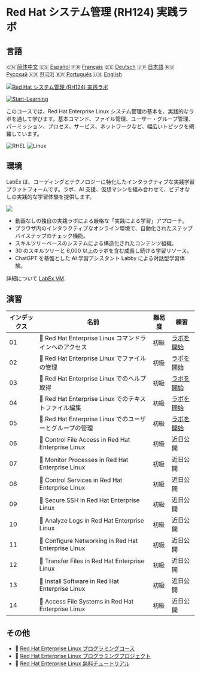 # Red Hat システム管理 (RH124) 実践ラボ

## 言語

🇨🇳 [简体中文](README_zh.md) 🇪🇸 [Español](README_es.md) 🇫🇷 [Français](README_fr.md) 🇩🇪 [Deutsch](README_de.md) 🇯🇵 [日本語](README_ja.md) 🇷🇺 [Русский](README_ru.md) 🇰🇷 [한국어](README_ko.md) 🇧🇷 [Português](README_pt.md) 🇺🇸 [English](README.md) 

[![Red Hat システム管理 (RH124) 実践ラボ](https://cover-creator.labex.io/red-hat-system-administration-rh124-labs.png?lang=ja)](https://labex.io/ja/courses/red-hat-system-administration-rh124-labs)

[![Start-Learning](https://img.shields.io/badge/Start-Learning-whitesmoke?style=for-the-badge)](https://labex.io/ja/courses/red-hat-system-administration-rh124-labs)

このコースでは、Red Hat Enterprise Linux システム管理の基本を、実践的なラボを通して学びます。基本コマンド、ファイル管理、ユーザー・グループ管理、パーミッション、プロセス、サービス、ネットワークなど、幅広いトピックを網羅しています。

![RHEL](https://img.shields.io/badge/RHEL-whitesmoke?style=for-the-badge&logo=rhel)
![Linux](https://img.shields.io/badge/Linux-whitesmoke?style=for-the-badge&logo=linux)


## 環境

LabEx は、コーディングとテクノロジーに特化したインタラクティブな実践学習プラットフォームです。ラボ、AI 支援、仮想マシンを組み合わせて、ビデオなしの実践的な学習体験を提供します。

![](https://tutorial-screenshot.getvm.io/images/vm-1725247253.png)

- 動画なしの独自の実践ラボによる厳格な「実践による学習」アプローチ。
- ブラウザ内のインタラクティブなオンライン環境で、自動化されたステップバイステップのチェック機能。
- スキルツリーベースのシステムによる構造化されたコンテンツ組織。
- 30 のスキルツリーと 6,000 以上のラボを含む成長し続ける学習リソース。
- ChatGPT を基盤とした AI 学習アシスタント Labby による対話型学習体験。

詳細について [LabEx VM](https://support.labex.io/using-labex/virtual-machine).

## 演習

|   インデックス | 名前                                                     | 難易度   | 練習                                                                                                                                   |
|----------------|----------------------------------------------------------|----------|----------------------------------------------------------------------------------------------------------------------------------------|
|             01 | 📖 Red Hat Enterprise Linux コマンドラインへのアクセス   | 初級     | <a target='_blank' href='https://labex.io/ja/tutorials/rhel-access-command-line-in-red-hat-enterprise-linux-588454'>ラボを開始</a>     |
|             02 | 📖 Red Hat Enterprise Linux でファイルの管理             | 初級     | <a target='_blank' href='https://labex.io/ja/tutorials/rhel-manage-files-in-red-hat-enterprise-linux-588463'>ラボを開始</a>            |
|             03 | 📖 Red Hat Enterprise Linux でのヘルプ取得               | 初級     | <a target='_blank' href='https://labex.io/ja/tutorials/rhel-get-help-in-red-hat-enterprise-linux-588461'>ラボを開始</a>                |
|             04 | 📖 Red Hat Enterprise Linux でのテキストファイル編集     | 初級     | <a target='_blank' href='https://labex.io/ja/tutorials/rhel-edit-text-files-in-red-hat-enterprise-linux-588460'>ラボを開始</a>         |
|             05 | 📖 Red Hat Enterprise Linux でのユーザーとグループの管理 | 初級     | <a target='_blank' href='https://labex.io/ja/tutorials/rhel-manage-users-and-groups-in-red-hat-enterprise-linux-588464'>ラボを開始</a> |
|             06 | 📖 Control File Access in Red Hat Enterprise Linux       | 初級     | 近日公開                                                                                                                               |
|             07 | 📖 Monitor Processes in Red Hat Enterprise Linux         | 初級     | 近日公開                                                                                                                               |
|             08 | 📖 Control Services in Red Hat Enterprise Linux          | 初級     | 近日公開                                                                                                                               |
|             09 | 📖 Secure SSH in Red Hat Enterprise Linux                | 初級     | 近日公開                                                                                                                               |
|             10 | 📖 Analyze Logs in Red Hat Enterprise Linux              | 初級     | 近日公開                                                                                                                               |
|             11 | 📖 Configure Networking in Red Hat Enterprise Linux      | 初級     | 近日公開                                                                                                                               |
|             12 | 📖 Transfer Files in Red Hat Enterprise Linux            | 初級     | 近日公開                                                                                                                               |
|             13 | 📖 Install Software in Red Hat Enterprise Linux          | 初級     | 近日公開                                                                                                                               |
|             14 | 📖 Access File Systems in Red Hat Enterprise Linux       | 初級     | 近日公開                                                                                                                               |

## その他

- 🔗 [Red Hat Enterprise Linux プログラミングコース](https://github.com/labex-labs/awesome-programming-courses)
- 🔗 [Red Hat Enterprise Linux プログラミングプロジェクト](https://github.com/labex-labs/awesome-programming-projects)
- 🔗 [Red Hat Enterprise Linux 無料チュートリアル](https://github.com/labex-labs/rhel-free-tutorials)

